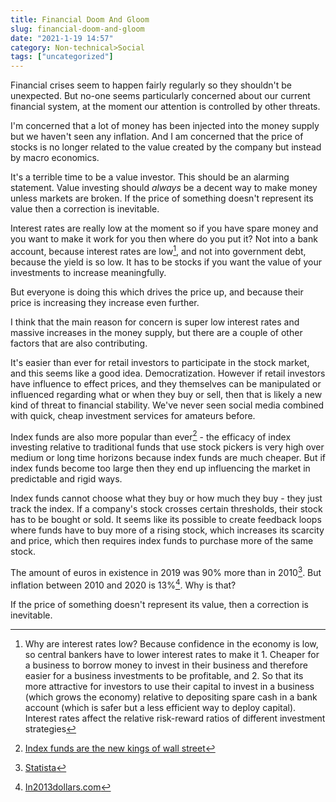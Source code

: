 ```yaml
---
title: Financial Doom And Gloom
slug: financial-doom-and-gloom
date: "2021-1-19 14:57"
category: Non-technical>Social
tags: ["uncategorized"]
---
```


Financial crises seem to happen fairly regularly so they shouldn't be
unexpected. But no-one seems particularly concerned about our current financial
system, at the moment our attention is controlled by other threats.

I'm concerned that a lot of money has been injected into the money supply but
we haven't seen any inflation. And I am concerned that the price of stocks
is no longer related to the value created by the company but instead by macro
economics.

It's a terrible time to be a value investor. This should be an alarming
statement. Value investing should _always_ be a decent way to make money
unless markets are broken. If the price of something doesn't represent its
value then a correction is inevitable.

Interest rates are really low at the moment so if you have spare money and you
want to make it work for you then where do you put it? Not into a bank account,
because interest rates are low[^1], and not into government debt, because
the yield is so low. It has to be stocks if you want the value of your
investments to increase meaningfully.

But everyone is doing this which drives the price up, and because their price
is increasing they increase even further.

I think that the main reason for concern is super low interest rates and
massive increases in the money supply, but there are a couple of other factors
that are also contributing.

It's easier than ever for retail investors to participate in the stock market,
and this seems like a good idea. Democratization. However if retail investors
have influence to effect prices, and they themselves can be manipulated or
influenced regarding what or when they buy or sell, then that is likely a new
kind of threat to financial stability. We've never seen social media combined
with quick, cheap investment services for amateurs before.

Index funds are also more popular than ever[^2] - the efficacy of index investing
relative to traditional funds that use stock pickers is very high over medium
or long time horizons because index funds are much cheaper. But if index
funds become too large then they end up influencing the market in predictable
and rigid ways.

Index funds cannot choose what they buy or how much they buy - they just track
the index. If a company's stock crosses certain thresholds, their stock has
to be bought or sold. It seems like its possible to create feedback loops where
funds have to buy more of a rising stock, which increases its scarcity and
price, which then requires index funds to purchase more of the same stock.

The amount of euros in existence in 2019 was 90% more than in 2010[^3].
But inflation between 2010 and 2020 is 13%[^4]. Why is that?

If the price of something doesn't represent its value, then a correction is
inevitable.

[^1]:
    Why are interest rates low? Because confidence in the economy is low, so
    central bankers have to lower interest rates to make it 1. Cheaper for a
    business to borrow money to invest in their business and therefore easier for a
    business investments to be profitable, and 2. So that its more attractive for
    investors to use their capital to invest in a business (which grows the economy)
    relative to depositing spare cash in a bank account (which is safer but a less
    efficient way to deploy capital). Interest rates affect the relative risk-reward
    ratios of different investment strategies

[^2]: [Index funds are the new kings of wall street](https://web.archive.org/web/20210119144242/https://www.wsj.com/articles/index-funds-are-the-new-kings-of-wall-street-11568799004)
[^3]: [Statista](https://www.statista.com/statistics/254220/value-of-euro-coins-in-circulation-since-2002/)
[^4]: [In2013dollars.com](https://www.in2013dollars.com/europe/inflation/2010)
